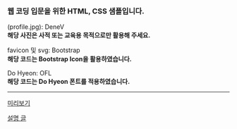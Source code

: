 ### 웹 코딩 입문을 위한 HTML, CSS 샘플입니다.  


(profile.jpg):  DeneV  
**해당 사진은 사적 또는 교육용 목적으로만 활용해 주세요.**  

favicon 및 svg: Bootstrap  
**해당 코드는 Bootstrap Icon을 활용하였습니다.**  

Do Hyeon: OFL  
**해당 코드는 Do Hyeon 폰트를 적용하였습니다.**  

---

[미리보기](https://profile-sample.netlify.app/)  

[설명 글](https://blog.naver.com/music5038/222608092073)  
